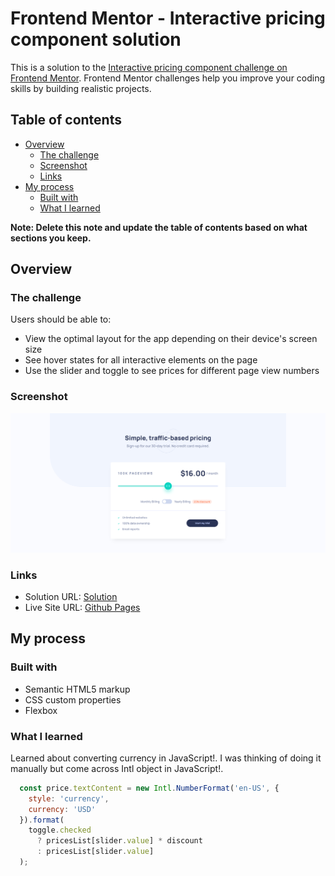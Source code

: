 # Frontend Mentor - Interactive pricing component solution

This is a solution to the [Interactive pricing component challenge on Frontend Mentor](https://www.frontendmentor.io/challenges/interactive-pricing-component-t0m8PIyY8). Frontend Mentor challenges help you improve your coding skills by building realistic projects.

## Table of contents

- [Overview](#overview)
  - [The challenge](#the-challenge)
  - [Screenshot](#screenshot)
  - [Links](#links)
- [My process](#my-process)
  - [Built with](#built-with)
  - [What I learned](#what-i-learned)

**Note: Delete this note and update the table of contents based on what sections you keep.**

## Overview

### The challenge

Users should be able to:

- View the optimal layout for the app depending on their device's screen size
- See hover states for all interactive elements on the page
- Use the slider and toggle to see prices for different page view numbers

### Screenshot

![](./screenshot.jpg)

### Links

- Solution URL: [Solution](https://github.com/agusthas/interactive-pricing-component)
- Live Site URL: [Github Pages](https://agusthas.github.io/FEM_interactive-pricing-component/)

## My process

### Built with

- Semantic HTML5 markup
- CSS custom properties
- Flexbox

### What I learned

Learned about converting currency in JavaScript!. I was thinking of doing it manually but come across Intl object in JavaScript!.

```javascript
  const price.textContent = new Intl.NumberFormat('en-US', {
    style: 'currency',
    currency: 'USD'
  }).format(
    toggle.checked
      ? pricesList[slider.value] * discount
      : pricesList[slider.value]
  );
```
